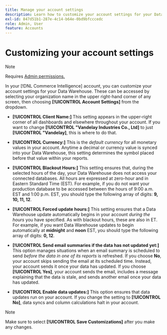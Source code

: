 ```yaml
---
title: Manage your account settings
description: Learn how to customize your account settings for your Data Warehouse.
exl-id: 847d51b1-287e-4c14-b64e-0bd9bfcccedc
role: Admin, User
feature: Accounts
---
```

# Customizing your account settings

>[!NOTE]
>
>Requires [Admin permissions.](../../administrator/user-management/user-management.md)

In your [!DNL Commerce Intelligence] account, you can customize your account settings for your Data Warehouse. These can be accessed by selecting your organization name in the upper right-hand corner of any screen, then choosing **[!UICONTROL Account Settings]** from the dropdown.

* **[!UICONTROL Client Name:]** This setting appears in the upper-right corner of all dashboards and elsewhere throughout your account. If you want to change **[!UICONTROL "Vandelay Industries Co., Ltd]** to just **[!UICONTROL "Vandelay]**, this is where to do that.

* **[!UICONTROL Currency:]** This is the *default currency* for all monetary values in your account. Anytime a decimal or currency value is synced into your Data Warehouse, this setting determines the symbol placed before that value within your reports.

* **[!UICONTROL Blackout Hours:]** This setting ensures that, during the selected hours of the day, your Data Warehouse does not access your connected databases. All hours are expressed at zero-hour and in Eastern Standard Time (EST). For example, if you do not want your production database to be accessed between the hours of 9:00 a.m. EST and 1:00 p.m. EST, you should type the following array of digits: **9, 10, 11, 12**.

* **[!UICONTROL Forced update hours:]** This setting ensures that a Data Warehouse update automatically begins in your account *during the hours* you have specified. As with blackout hours, these are also in ET. For example, if you want Data Warehouse updates to begin automatically at **midnight** and **noon** EST, you should type the following array of digits: **0, 12**.

* **[!UICONTROL Send email summaries if the data has not updated yet:]** This option manages situations when an email summary is scheduled to send *before the data in one of its reports* is refreshed. If you choose **No**, your account skips sending the email at its scheduled time. Instead, your account sends it once your data has updated. If you choose **[!UICONTROL Yes]**, your account sends the email, includes a message explaining that the data is stale, and sends another email once your data has updated.

* **[!UICONTROL Enable data updates:]** This option ensures that data updates run on your account. If you change the setting to **[!UICONTROL No]**, data syncs and column calculations halt in your account.

>[!NOTE]
>
>Make sure to select **[!UICONTROL Save Customizations]** after you make any changes.
